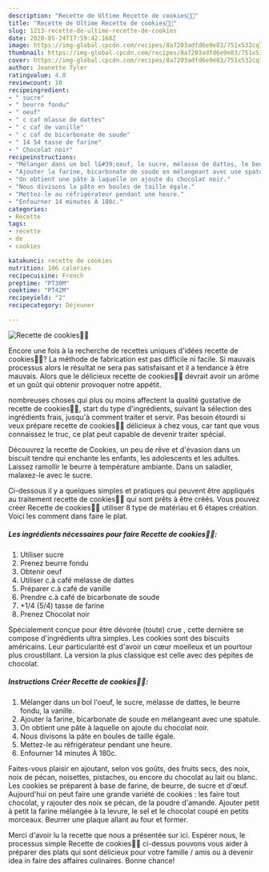 ```yaml
---
description: "Recette de Ultime Recette de cookies🍪🍪"
title: "Recette de Ultime Recette de cookies🍪🍪"
slug: 1213-recette-de-ultime-recette-de-cookies
date: 2020-05-24T17:59:42.168Z
image: https://img-global.cpcdn.com/recipes/8a7203adfd6e9e83/751x532cq70/recette-de-cookies🍪🍪-photo-principale-de-la-recette.jpg
thumbnail: https://img-global.cpcdn.com/recipes/8a7203adfd6e9e83/751x532cq70/recette-de-cookies🍪🍪-photo-principale-de-la-recette.jpg
cover: https://img-global.cpcdn.com/recipes/8a7203adfd6e9e83/751x532cq70/recette-de-cookies🍪🍪-photo-principale-de-la-recette.jpg
author: Jeanette Tyler
ratingvalue: 4.8
reviewcount: 10
recipeingredient:
- " sucre"
- " beurre fondu"
- " oeuf"
- " c caf mlasse de dattes"
- " c caf de vanille"
- " c caf de bicarbonate de soude"
- " 14 54 tasse de farine"
- " Chocolat noir"
recipeinstructions:
- "Mélanger dans un bol l&#39;oeuf, le sucre, mélasse de dattes, le beurre fondu, la vanille."
- "Ajouter la farine, bicarbonate de soude en mélangeant avec une spatule."
- "On obtient une pâte à laquelle on ajoute du chocolat noir."
- "Nous divisons la pâte en boules de taille égale."
- "Mettez-le au réfrigérateur pendant une heure."
- "Enfourner 14 minutes À 180c."
categories:
- Recette
tags:
- recette
- de
- cookies

katakunci: recette de cookies 
nutrition: 106 calories
recipecuisine: French
preptime: "PT30M"
cooktime: "PT42M"
recipeyield: "2"
recipecategory: Déjeuner

---
```



![Recette de cookies🍪🍪](https://img-global.cpcdn.com/recipes/8a7203adfd6e9e83/751x532cq70/recette-de-cookies🍪🍪-photo-principale-de-la-recette.jpg)

Encore une fois à la recherche de recettes uniques d'idées recette de cookies🍪🍪? La méthode de fabrication est pas difficile ni facile. Si mauvais processus alors le résultat ne sera pas satisfaisant et il a tendance à être mauvais. Alors que le délicieux recette de cookies🍪🍪 devrait avoir un arôme et un goût qui obtenir provoquer notre appétit.

nombreuses choses qui plus ou moins affectent la qualité gustative de recette de cookies🍪🍪, start du type d'ingrédients, suivant la sélection des ingrédients frais, jusqu'à comment traiter et servir. Pas besoin étourdi si veux prépare recette de cookies🍪🍪 délicieux à chez vous, car tant que vous connaissez le truc, ce plat peut capable de devenir traiter spécial.

Découvrez la recette de Cookies, un peu de rêve et d&#39;évasion dans un biscuit tendre qui enchante les enfants, les adolescents et les adultes. Laissez ramollir le beurre à température ambiante. Dans un saladier, malaxez-le avec le sucre.


Ci-dessous il y a quelques simples et pratiques qui peuvent être appliqués au traitement recette de cookies🍪🍪 qui sont prêts à être créés. Vous pouvez créer Recette de cookies🍪🍪 utiliser 8 type de matériau et 6 étapes création. Voici les comment dans faire le plat.

<!--inarticleads1-->

##### Les ingrédients nécessaires pour faire Recette de cookies🍪🍪:

1. Utiliser  sucre
1. Prenez  beurre fondu
1. Obtenir  oeuf
1. Utiliser  c.à café mélasse de dattes
1. Préparer  c.à café de vanille
1. Prendre  c.à café de bicarbonate de soude
1.   +1/4 (5/4) tasse de farine
1. Prenez  Chocolat noir


Spécialement conçue pour être dévorée (toute) crue , cette dernière se compose d&#39;ingrédients ultra simples. Les cookies sont des biscuits américains. Leur particularité est d&#39;avoir un cœur moelleux et un pourtour plus croustillant. La version la plus classique est celle avec des pépites de chocolat. 

<!--inarticleads2-->

##### Instructions Créer Recette de cookies🍪🍪:

1. Mélanger dans un bol l&#39;oeuf, le sucre, mélasse de dattes, le beurre fondu, la vanille.
1. Ajouter la farine, bicarbonate de soude en mélangeant avec une spatule.
1. On obtient une pâte à laquelle on ajoute du chocolat noir.
1. Nous divisons la pâte en boules de taille égale.
1. Mettez-le au réfrigérateur pendant une heure.
1. Enfourner 14 minutes À 180c.


Faites-vous plaisir en ajoutant, selon vos goûts, des fruits secs, des noix, noix de pécan, noisettes, pistaches, ou encore du chocolat au lait ou blanc. Les cookies se préparent à base de farine, de beurre, de sucre et d&#39;œuf. Aujourd&#39;hui on peut faire une grande variété de cookies : les faire tout chocolat, y rajouter des noix se pécan, de la poudre d&#39;amande. Ajouter petit à petit la farine mélangée à la levure, le sel et le chocolat coupé en petits morceaux. Beurrer une plaque allant au four et former. 


Merci d'avoir lu la recette que nous a présentée sur ici. Espérer nous, le processus simple Recette de cookies🍪🍪 ci-dessus pouvons vous aider à préparer des plats qui sont délicieux pour votre famille / amis ou à devenir idea in faire des affaires culinaires. Bonne chance!
